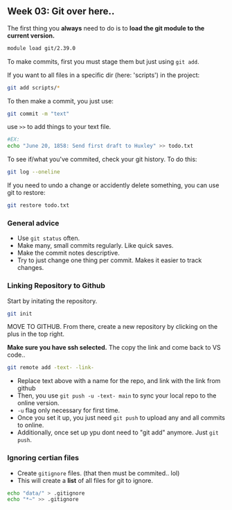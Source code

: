 ## Week 03: Git over here..
The first thing you **always** need to do is to **load the git module to the current version.**
```bash
module load git/2.39.0
```
To make commits, first you must stage them but just using `git add`. 

If you want to all files in a specific dir (here: 'scripts') in the project:
```bash
git add scripts/*
```

To then make a commit, you just use:
```bash 
git commit -m "text"
```

use `>>` to add things to your text file. 
```bash
#EX:
echo "June 20, 1858: Send first draft to Huxley" >> todo.txt
```

To see if/what you've commited, check your git history. To do this:
```bash
git log --oneline
```

If you need to undo a change or accidently delete something, you can use git to restore:
```bash
git restore todo.txt
```

### General advice
- Use `git status` often.
- Make many, small commits regularly. Like quick saves. 
- Make the commit notes descriptive. 
- Try to just change one thing per commit. Makes it easier to track changes.

### Linking Repository to Github
Start by initating the repository.
```bash
git init
```
MOVE TO GITHUB. From there, create a new repository by clicking on the plus in the top right. 

**Make sure you have ssh selected.** The copy the link and come back to VS code.. 
```bash
git remote add -text- -link- 
```
- Replace text above with a name for the repo, and link with the link from github
- Then, you use `git push -u -text- main` to sync your local repo to the online version.
- `-u` flag only necessary for first time.
- Once you set it up, you just need `git push` to upload any and all commits to online.
- Additionally, once set up ypu dont need to "git add" anymore. Just `git push`. 

### Ignoring certian files
- Create `gitignore` files. (that then must be commited.. lol)
- This will create a **list** of all files for git to ignore. 
```bash
echo "data/" > .gitignore
echo "*~" >> .gitignore
```